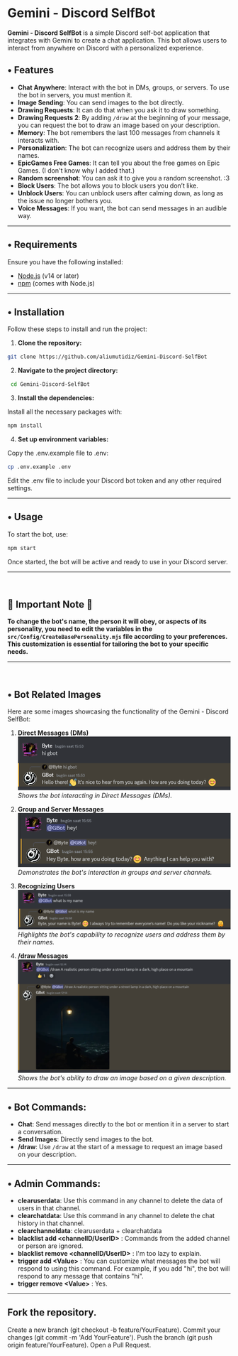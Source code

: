 # Gemini - Discord SelfBot

**Gemini - Discord SelfBot** is a simple Discord self-bot application that integrates with Gemini to create a chat application. This bot allows users to interact from anywhere on Discord with a personalized experience.

## • Features

- **Chat Anywhere**: Interact with the bot in DMs, groups, or servers. To use the bot in servers, you must mention it.
- **Image Sending**: You can send images to the bot directly.
- **Drawing Requests**: It can do that when you ask it to draw something.
- **Drawing Requests 2**: By adding `/draw` at the beginning of your message, you can request the bot to draw an image based on your description.
- **Memory**: The bot remembers the last 100 messages from channels it interacts with.
- **Personalization**: The bot can recognize users and address them by their names.
- **EpicGames Free Games**: It can tell you about the free games on Epic Games. (I don't know why I added that.)
- **Random screenshot**: You can ask it to give you a random screenshot. :3
- **Block Users**: The bot allows you to block users you don’t like.
- **Unblock Users**: You can unblock users after calming down, as long as the issue no longer bothers you.
- **Voice Messages**: If you want, the bot can send messages in an audible way.
___
## • Requirements

Ensure you have the following installed:

- [Node.js](https://nodejs.org/) (v14 or later)
- [npm](https://www.npmjs.com/) (comes with Node.js)
___
## • Installation

Follow these steps to install and run the project:

1. **Clone the repository:**

 ```bash
 git clone https://github.com/aliumutidiz/Gemini-Discord-SelfBot
  ```
2. **Navigate to the project directory:**

 ```bash
  cd Gemini-Discord-SelfBot
  ```
3. **Install the dependencies:**

Install all the necessary packages with:

  ```bash
  npm install
  ```
4. **Set up environment variables:**

Copy the .env.example file to .env:

   ```bash
   cp .env.example .env
   ```
Edit the .env file to include your Discord bot token and any other required settings.
___
## • Usage
To start the bot, use:

   ```bash
   npm start
   ```
Once started, the bot will be active and ready to use in your Discord server.
___
&nbsp;
## 🚨 Important Note 🚨

**To change the bot's name, the person it will obey, or aspects of its personality, you need to edit the variables in the `src/Config/CreateBasePersonality.mjs` file according to your preferences. This customization is essential for tailoring the bot to your specific needs.**
___
&nbsp;
## • Bot Related Images

Here are some images showcasing the functionality of the Gemini - Discord SelfBot:

1. **Direct Messages (DMs)**  
   ![Direct Messages](readmePic/dmMsg.png)  
   *Shows the bot interacting in Direct Messages (DMs).*

2. **Group and Server Messages**  
   ![Group and Server Messages](readmePic/group-serverMsg.png)  
   *Demonstrates the bot's interaction in groups and server channels.*

3. **Recognizing Users**  
   ![Recognizing Users](readmePic/recognizeUsers.png)  
   *Highlights the bot's capability to recognize users and address them by their names.*

4. **/draw Messages**  
   ![Recognizing Users](readmePic/drawMsg.png)  
   *Shows the bot's ability to draw an image based on a given description.*
___
## • Bot Commands:
- **Chat**: Send messages directly to the bot or mention it in a server to start a conversation.
- **Send Images**: Directly send images to the bot.
- **/draw**: Use `/draw` at the start of a message to request an image based on your description.
___
## • Admin Commands:
- **clearuserdata**: Use this command in any channel to delete the data of users in that channel.
- **clearchatdata**: Use this command in any channel to delete the chat history in that channel.
- **clearchanneldata**: clearuserdata + clearchatdata
- **blacklist add <channelID/UserID>** : Commands from the added channel or person are ignored.
- **blacklist remove <channelID/UserID>** : I'm too lazy to explain.
- **trigger add \<Value\>** : You can customize what messages the bot will respond to using this command. For example, if you add "hi", the bot will respond to any message that contains "hi".
- **trigger remove \<Value\>** : Yes.
___

## Fork the repository.
Create a new branch (git checkout -b feature/YourFeature).
Commit your changes (git commit -m 'Add YourFeature').
Push the branch (git push origin feature/YourFeature).
Open a Pull Request.
